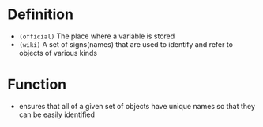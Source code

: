 # Definition
- `(official)` The place where a variable is stored
- `(wiki)` A set of signs(names) that are used to identify and refer to objects of various kinds

# Function 
- ensures that all of a given set of objects have unique names so that they can be easily identified
